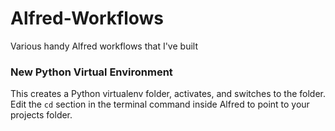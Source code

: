 # Alfred-Workflows
Various handy Alfred workflows that I've built

### New Python Virtual Environment
This creates a Python virtualenv folder, activates, and switches to the folder. Edit the `cd` section in the terminal command inside Alfred to point to your projects folder.
